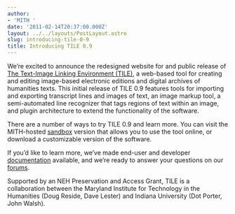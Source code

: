 ```yaml
---
author:
- 'MITH '
date: '2011-02-14T20:37:00.000Z'
layout: ../../layouts/PostLayout.astro
slug: introducing-tile-0-9
title: Introducing TILE 0.9
---
```


We’re excited to announce the redesigned website for and public release of [The Text-Image Linking Environment (TILE)](http://mith.umd.edu/tile/), a web-based tool for creating and editing image-based electronic editions and digital archives of humanities texts. This initial release of TILE 0.9 features tools for importing and exporting transcript lines and images of text, an image markup tool, a semi-automated line recognizer that tags regions of text within an image, and plugin architecture to extend the functionality of the software.

There are a number of ways to try TILE 0.9 and learn more. You can visit the MITH-hosted [sandbox](http://mith.umd.edu/tile/sandbox/) version that allows you to use the tool online, or download a customizable version of the software.

If you’d like to learn more, we’ve made end-user and developer [documentation](http://mith.umd.edu/tile/documentation/) available, and we’re ready to answer your questions on our [forums](http://web.archive.org/web/20111203155024/http://mith.umd.edu:80/tile/forums/?).

Supported by an NEH Preservation and Access Grant, TILE is a collaboration between the Maryland Institute for Technology in the Humanities (Doug Reside, Dave Lester) and Indiana University (Dot Porter, John Walsh).